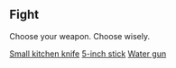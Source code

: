 ## Fight
Choose your weapon. Choose wisely.

[Small kitchen knife](../knife.md)
[5-inch stick](../stick.md)
[Water gun](../water.md)